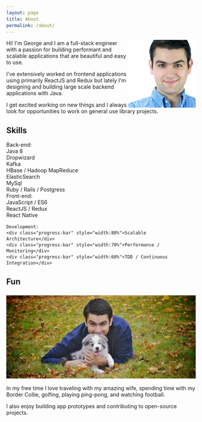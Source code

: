 ```yaml
---
layout: page
title: About
permalink: /about/
---
```


<img style="float:right" src="/assets/george-banis.jpg" height="180"> Hi! I'm George and I am a full-stack engineer with a passion for building performant and scalable applications that are beautiful and easy to use.

I've extensively worked on frontend applications using primarily ReactJS and Redux but lately I'm designing and building large scale backend applications with Java.

I get excited working on new things and I always look for opportunities to work on general use library projects.

## Skills
<div class="row">
  <div class="col col-6">
    Back-end:
    <div class="progress-bar" style="width:90%">Java 8</div>
    <div class="progress-bar" style="width:80%">Dropwizard</div>
    <div class="progress-bar" style="width:70%">Kafka</div>
    <div class="progress-bar" style="width:70%">HBase / Hadoop MapReduce</div>
    <div class="progress-bar" style="width:70%">ElasticSearch</div>
    <div class="progress-bar" style="width:60%">MySql</div>
    <div class="progress-bar" style="width:70%">Ruby / Rails / Postgress</div>

  </div>
  <div class="col col-6">
    Front-end:
    <div class="progress-bar" style="width:90%">JavaScript / ES6</div>
    <div class="progress-bar" style="width:100%">ReactJS / Redux</div>
    <div class="progress-bar" style="width:50%">React Native</div>

    Development:
    <div class="progress-bar" style="width:80%">Scalable Architecture</div>
    <div class="progress-bar" style="width:70%">Performance / Monitoring</div>
    <div class="progress-bar" style="width:60%">TDD / Continuous Integration</div>
  </div>

</div>

## Fun

<div class="row">
  <div class="col col-6">
    <img style="padding-top:7px" src="/assets/george-banis-evey-border-collie.jpg">
  </div>
  <div class="col col-6">
    <p>In my free time I love traveling with my amazing wife, spending time with my Border Collie, golfing, playing ping-pong, and watching football.</p>
    <p>I also enjoy building app prototypes and contributing to open-source projects.</p>
  </div>
</div>
